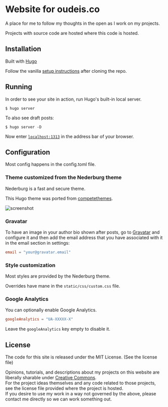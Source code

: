 # Website for oudeis.co

A place for me to follow my thoughts in the open as I work on my projects.

Projects with source code are hosted where this code is hosted.

## Installation

Built with [Hugo](https://gohugo.io)

Follow the vanilla [setup instructions](https://gohugo.io/overview/installing/) after cloning the repo.

## Running

In order to see your site in action, run Hugo's built-in local server.

```
$ hugo server
```

To also see draft posts:

```
$ hugo server -D
```

Now enter [`localhost:1313`](http://localhost:1313) in the address bar of your browser.

## Configuration

Most config happens in the config.toml file.

### Theme customized from the Nederburg theme

Nederburg is a fast and secure theme.

This Hugo theme was ported from [competethemes](https://www.competethemes.com/tracks/).

![screenshot](https://raw.githubusercontent.com/appernetic/hugo-nederburg-theme/master/images/screenshot.png)

### Gravatar

To have an image in your author bio shown after posts, go to [Gravatar](https://gravatar.com/) and configure it and then add the email address that you have associated with it in the email section in settings:

```toml
email = "your@gravatar.email"
```

### Style customization

Most styles are provided by the Nederburg theme.

Overrides have mane in the `static/css/custom.css` file.

### Google Analytics

You can optionally enable Google Analytics.

```toml
googleAnalytics = "UA-XXXXX-X"
```

Leave the `googleAnalytics` key empty to disable it.

## License

The code for this site is released under the MIT License. (See the license file)

Opinions, tutorials, and descriptions about my projects on this website are liberally sharable under [Creative Commons](https://creativecommons.org/licenses/by-sa/4.0/).  
For the project ideas themselves and any code related to those projects, see the license file provided where the project is hosted.  
If you desire to use my work in a way not governed by the above, please contact me directly so we can work something out.  
